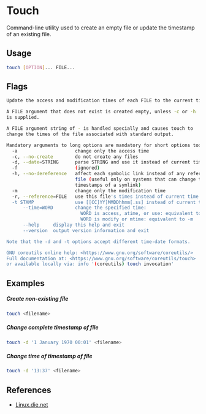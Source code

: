 # Touch

Command-line utility used to create an empty file or update the timestamp of an existing file.

## Usage

```bash
touch [OPTION]... FILE...
```

## Flags

```bash
Update the access and modification times of each FILE to the current time.

A FILE argument that does not exist is created empty, unless -c or -h
is supplied.

A FILE argument string of - is handled specially and causes touch to
change the times of the file associated with standard output.

Mandatory arguments to long options are mandatory for short options too.
  -a                     change only the access time
  -c, --no-create        do not create any files
  -d, --date=STRING      parse STRING and use it instead of current time
  -f                     (ignored)
  -h, --no-dereference   affect each symbolic link instead of any referenced
                         file (useful only on systems that can change the
                         timestamps of a symlink)
  -m                     change only the modification time
  -r, --reference=FILE   use this file's times instead of current time
  -t STAMP               use [[CC]YY]MMDDhhmm[.ss] instead of current time
      --time=WORD        change the specified time:
                           WORD is access, atime, or use: equivalent to -a
                           WORD is modify or mtime: equivalent to -m
      --help     display this help and exit
      --version  output version information and exit

Note that the -d and -t options accept different time-date formats.

GNU coreutils online help: <https://www.gnu.org/software/coreutils/>
Full documentation at: <https://www.gnu.org/software/coreutils/touch>
or available locally via: info '(coreutils) touch invocation'
```

## Examples

##### Create non-existing file

```bash
touch <filename>
```

##### Change complete timestamp of file

```bash
touch -d '1 January 1970 00:01' <filename>
```

##### Change time of timestamp of file

```bash
touch -d '13:37' <filename>
```

## References

- [Linux.die.net](https://linux.die.net/man/1/touch)

